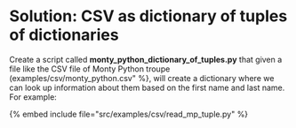 # Solution: CSV as dictionary of tuples of dictionaries

Create a script called **monty_python_dictionary_of_tuples.py** that given a file like the CSV file of Monty Python troupe (examples/csv/monty_python.csv" %},
will create a dictionary where we can look up information about them based on the first name and last name. For example:

{% embed include file="src/examples/csv/read_mp_tuple.py" %}


